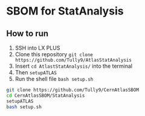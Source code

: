 # SBOM for StatAnalysis

## How to run
1. SSH into LX PLUS
1. Clone this repository ```git clone https://github.com/Tully9/AtlasStatAnalysis```
2. Insert ```cd AtlastStatAnalysis/``` into the terminal
3. Then ```setupATLAS```
4. Run the shell file ```bash setup.sh```

```bash
git clone https://github.com/Tully9/CernAtlasSBOM
cd CernAtlasSBOM/StatAnalysis
setupATLAS
bash setup.sh

```